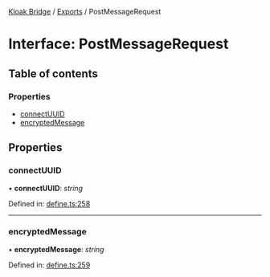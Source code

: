 [Kloak Bridge](../README.md) / [Exports](../modules.md) / PostMessageRequest

# Interface: PostMessageRequest

## Table of contents

### Properties

- [connectUUID](postmessagerequest.md#connectuuid)
- [encryptedMessage](postmessagerequest.md#encryptedmessage)

## Properties

### connectUUID

• **connectUUID**: *string*

Defined in: [define.ts:258](https://github.com/CoNET-project/kloak-bridge/blob/944a10e/src/define.ts#L258)

___

### encryptedMessage

• **encryptedMessage**: *string*

Defined in: [define.ts:259](https://github.com/CoNET-project/kloak-bridge/blob/944a10e/src/define.ts#L259)
